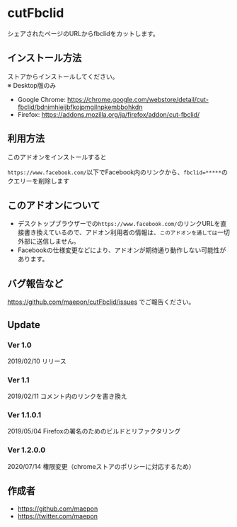 # cutFbclid

シェアされたページのURLからfbclidをカットします。

## インストール方法

ストアからインストールしてください。<br>
※ Desktop版のみ

- Google Chrome: https://chrome.google.com/webstore/detail/cut-fbclid/bdnimhieijbfkojpmgilnpkembbohkdn
- Firefox: https://addons.mozilla.org/ja/firefox/addon/cut-fbclid/

## 利用方法

このアドオンをインストールすると

`https://www.facebook.com/`以下でFacebook内のリンクから、`fbclid=*****`のクエリーを削除します

## このアドオンについて

- デスクトップブラウザーでの`https://www.facebook.com/`のリンクURLを直接書き換えているので、アドオン利用者の情報は、`このアドオンを通しては`一切外部に送信しません。
- Facebookの仕様変更などにより、アドオンが期待通り動作しない可能性があります。

## バグ報告など

https://github.com/maepon/cutFbclid/issues でご報告ください。

## Update

### Ver 1.0

2019/02/10 リリース

### Ver 1.1

2019/02/11 コメント内のリンクを書き換え

### Ver 1.1.0.1

2019/05/04 Firefoxの署名のためのビルドとリファクタリング

### Ver 1.2.0.0

2020/07/14 権限変更（chromeストアのポリシーに対応するため）

## 作成者

- https://github.com/maepon
- https://twitter.com/maepon

